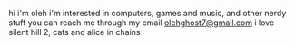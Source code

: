 hi i'm oleh
i'm interested in computers, games and music, and other nerdy stuff
you can reach me through my email olehghost7@gmail.com
i love silent hill 2, cats and alice in chains

<!---
aliceinsludge/aliceinsludge is a ✨ special ✨ repository because its `README.md` (this file) appears on your GitHub profile.
You can click the Preview link to take a look at your changes.
--->
